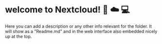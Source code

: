 # welcome to Nextcloud! 📱 ☁️ 💻

Here you can add a description or any other info relevant for the folder. It will show as a "Readme.md" and in the web interface also embedded nicely up at the top.